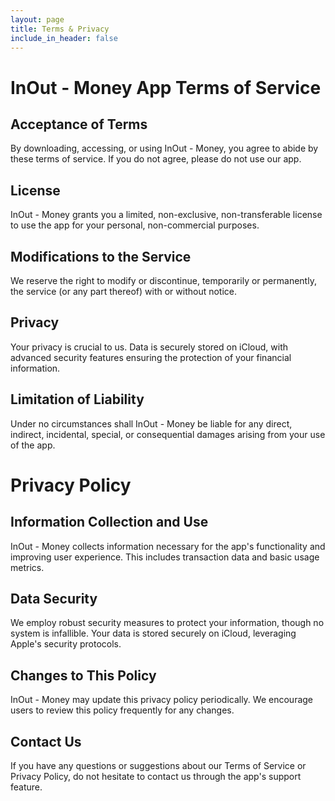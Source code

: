 ```yaml
---
layout: page
title: Terms & Privacy
include_in_header: false
---
```


# InOut - Money App Terms of Service

## Acceptance of Terms

By downloading, accessing, or using InOut - Money, you agree to abide by these terms of service. If you do not agree, please do not use our app.

## License

InOut - Money grants you a limited, non-exclusive, non-transferable license to use the app for your personal, non-commercial purposes.

## Modifications to the Service

We reserve the right to modify or discontinue, temporarily or permanently, the service (or any part thereof) with or without notice.

## Privacy

Your privacy is crucial to us. Data is securely stored on iCloud, with advanced security features ensuring the protection of your financial information.

## Limitation of Liability

Under no circumstances shall InOut - Money be liable for any direct, indirect, incidental, special, or consequential damages arising from your use of the app.

# Privacy Policy

## Information Collection and Use

InOut - Money collects information necessary for the app's functionality and improving user experience. This includes transaction data and basic usage metrics.

## Data Security

We employ robust security measures to protect your information, though no system is infallible. Your data is stored securely on iCloud, leveraging Apple's security protocols.

## Changes to This Policy

InOut - Money may update this privacy policy periodically. We encourage users to review this policy frequently for any changes.

## Contact Us

If you have any questions or suggestions about our Terms of Service or Privacy Policy, do not hesitate to contact us through the app's support feature.

